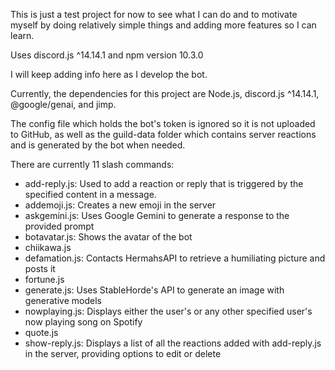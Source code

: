 This is just a test project for now to see what I can do and to motivate myself by doing relatively simple things and adding more features so I can learn.

Uses discord.js ^14.14.1 and npm version 10.3.0

I will keep adding info here as I develop the bot.

Currently, the dependencies for this project are Node.js, discord.js ^14.14.1, @google/genai, and jimp.

The config file which holds the bot's token is ignored so it is not uploaded to GitHub, as well as the guild-data folder which contains server reactions and is generated by the bot when needed.

There are currently 11 slash commands:

- add-reply.js: Used to add a reaction or reply that is triggered by the specified content in a message.
- addemoji.js: Creates a new emoji in the server
- askgemini.js: Uses Google Gemini to generate a response to the provided prompt
- botavatar.js: Shows the avatar of the bot
- chiikawa.js
- defamation.js: Contacts HermahsAPI to retrieve a humiliating picture and posts it
- fortune.js
- generate.js: Uses StableHorde's API to generate an image with generative models
- nowplaying.js: Displays either the user's or any other specified user's now playing song on Spotify
- quote.js
- show-reply.js: Displays a list of all the reactions added with add-reply.js in the server, providing options to edit or delete